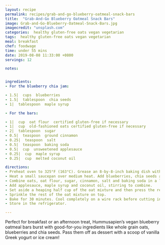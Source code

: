 ```yaml
---
layout: recipe
permalink: recipes/grab-and-go-blueberry-oatmeal-snack-bars
title:  "Grab-And-Go Blueberry Oatmeal Snack Bars"
image: Grab-and-Go-Blueberry-Oatmeal-Snack-Bars.jpg
imagecredit: "unsplash.com"
categories:  healthy gluten-free oats vegan vegetarian
tags:  healthy gluten-free oats vegan vegetarian
meal: breakfast
chef: foodwage
time: under 55 mins
date: 2019-08-08 11:33:00 +0800
servings: 12

notes:


ingredients:
- For the blueberry chia jam:

- 1.5|  cups  blueberries
- 1.5|  tablespoon  chia seeds
- 1|  tablespoon  maple syrup

- For the bars:

- 1|  cup  oat flour  certified gluten-free if necessary
- 1|  cup  old-fashioned oats certified gluten-free if necessary
- 2|  tablespoon  sugar
- 0.5|  teaspoon  ground cinnamon
- 0.25|  teaspoon  salt
- 0.5|  teaspoon  baking soda
- 0.5|  cup  unsweetened applesauce
- 0.25|  cup  maple syrup
- 0.25|  cup  melted coconut oil

directions:
- Preheat oven to 325°F (163°C). Grease an 8-by-8-inch baking dish with coconut oil or cooking spray.
- Heat a small saucepan over medium heat. Add blueberries, chia seeds and maple syrup. Cook for about 10 minutes, stirring often. Use a potato masher to smash blueberries for the “jam” layer. Set aside.
- Combine oats, oat flour, sugar, cinnamon, salt and baking soda in a large bowl.
- Add applesauce, maple syrup and coconut oil, stirring to combine.
- Set aside a heaping half cup of the oat mixture and then press the rest evenly into the prepared pan. Top with blueberry chia jam, spreading evenly with a spoon or spatula.
- Sprinkle the rest of the oat mixture on top.
- Bake for 30 minutes. Cool completely on a wire rack before cutting into 12 bars.
- Store in the refrigerator.

---
```


Perfect for breakfast or an afternoon treat, Hummusapien’s vegan blueberry oatmeal bars burst with good-for-you ingredients like whole grain oats, blueberries and chia seeds. Pass them off as dessert with a scoop of vanilla Greek yogurt or ice cream!